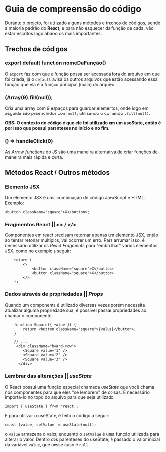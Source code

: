 # Guia de compreensão do código

Durante o projeto, foi utilizado alguns métodos e trechos de códigos, sendo a maioria padrão do **React**, e para não esquecer da função de cada, vão estar escritos logo abaixo os mais importantes.

## Trechos de códigos

### export default function nomeDaFunção()
O `export` faz com que a função possa ser acessada fora do arquivo em que foi criada, já o `default` avisa os outros arquivos que estão acessando essa função que ela é a função principal (main) do arquivo.

### (Array(9).fill(null));
Cria uma array com 9 espaços para guardar elementos, onde logo em seguida são preenchidos com `null`, utilizando o comando `.fill(null)`.

**OBS: O contexto do código é que ele foi utilizado em um useState, então é por isso que possui parenteses no início e no fim.**

### () => handleClick(0)
As *Arrow functions* do JS são uma maneira alternativa de criar funções de maneira mais rápida e curta. 


## Métodos React / Outros métodos

### Elemento JSX
Um elemento JSX é uma combinação de código JavaScript e HTML.
Exemplo:
```
<button className="square">X</button>;
```
### Fragmentos React || *<> / </>*
Componentes em react precisam retornar apenas um elemento JSX, então ao tentar retonar múltiplos, vai ocorrer um erro. Para arrumar isso, é necessário utilizar os *React Fragments* para "embrulhar" vários elementos JSX, como no exemplo a seguir:
```
    return (
        <>
            <button className="square">X</button>
            <button className="square">X</button>
        </>
    );
```
### Dados através de propriedades || *Props*
Quando um componente é utilizado diversas vezes porém necessita atualizar alguma propriedade sua, é possível passar propriedades ao chamar o componente.
```
    function Square({ value }) {
        return <button className="square">{value}</button>;
    }

    // ...
     <div className="board-row">
        <Square value="1" />
        <Square value="2" />
        <Square value="3" />
      </div>
```
### Lembrar das alterações || *useState*
O React possui uma função especial chamada *useState* que você chama nos componentes para que eles "se lembrem" de coisas. É necessário importa-lo no topo do arquivo para que seja utilizado.
```
import { useState } from 'react';
```
E para utilizar o useState, é feito o código a seguir:
```
const [value, setValue] = useState(null);
```
o `value` armazena o valor, enquanto o `setValue` é uma função utilizada para alterar o valor. Dentro dos parenteses do useState, é passado o valor inicial da variável `value`, que nesse caso é `null`.